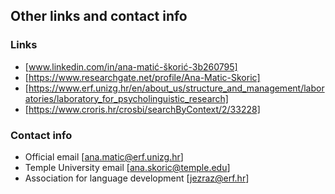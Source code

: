 ## Other links and contact info

### Links

- [www.linkedin.com/in/ana-matić-škorić-3b260795]
- [https://www.researchgate.net/profile/Ana-Matic-Skoric]
- [https://www.erf.unizg.hr/en/about_us/structure_and_management/laboratories/laboratory_for_psycholinguistic_research]
- [https://www.croris.hr/crosbi/searchByContext/2/33228]

### Contact info

- Official email [ana.matic@erf.unizg.hr]
- Temple University email [ana.skoric@temple.edu]
- Association for language development [jezraz@erf.hr]
